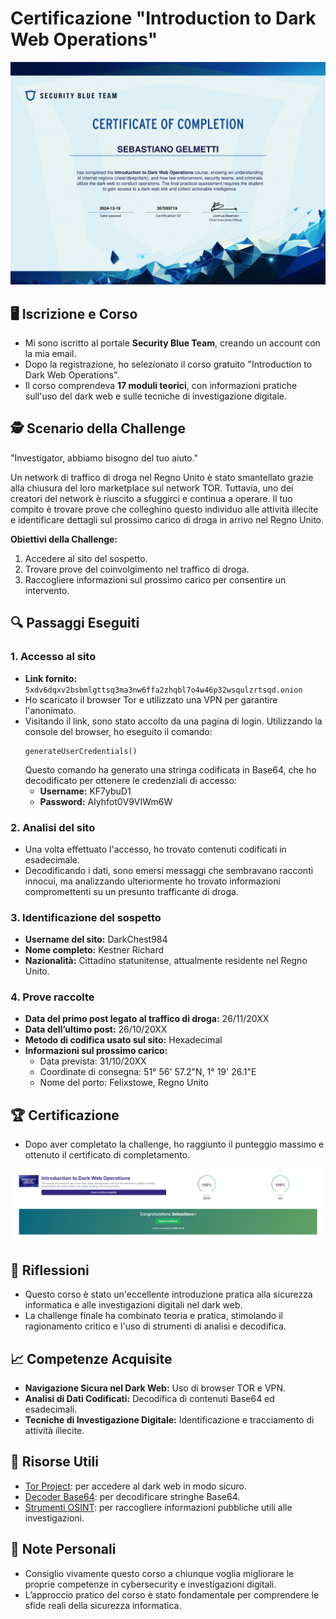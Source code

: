 
# Certificazione "Introduction to Dark Web Operations"

![Certificazione](./Certification.png)

## 🖥️ **Iscrizione e Corso**
- Mi sono iscritto al portale **Security Blue Team**, creando un account con la mia email.
- Dopo la registrazione, ho selezionato il corso gratuito "Introduction to Dark Web Operations".
- Il corso comprendeva **17 moduli teorici**, con informazioni pratiche sull'uso del dark web e sulle tecniche di investigazione digitale.

## 🕵️ **Scenario della Challenge**

"Investigator, abbiamo bisogno del tuo aiuto."

Un network di traffico di droga nel Regno Unito è stato smantellato grazie alla chiusura del loro marketplace sul network TOR. Tuttavia, uno dei creatori del network è riuscito a sfuggirci e continua a operare. Il tuo compito è trovare prove che colleghino questo individuo alle attività illecite e identificare dettagli sul prossimo carico di droga in arrivo nel Regno Unito.

**Obiettivi della Challenge:**
1. Accedere al sito del sospetto.
2. Trovare prove del coinvolgimento nel traffico di droga.
3. Raccogliere informazioni sul prossimo carico per consentire un intervento.

## 🔍 **Passaggi Eseguiti**

### 1. Accesso al sito

- **Link fornito:** `5xdv6dqxv2bsbmlgttsq3ma3nw6ffa2zhqbl7o4w46p32wsqulzrtsqd.onion`
- Ho scaricato il browser Tor e utilizzato una VPN per garantire l'anonimato.
- Visitando il link, sono stato accolto da una pagina di login. Utilizzando la console del browser, ho eseguito il comando:
  ```
  generateUserCredentials()
  ```
  Questo comando ha generato una stringa codificata in Base64, che ho decodificato per ottenere le credenziali di accesso:
  - **Username:** KF7ybuD1
  - **Password:** AIyhfot0V9VIWm6W

### 2. Analisi del sito
- Una volta effettuato l'accesso, ho trovato contenuti codificati in esadecimale.
- Decodificando i dati, sono emersi messaggi che sembravano racconti innocui, ma analizzando ulteriormente ho trovato informazioni compromettenti su un presunto trafficante di droga.

### 3. Identificazione del sospetto
- **Username del sito:** DarkChest984
- **Nome completo:** Kestner Richard
- **Nazionalità:** Cittadino statunitense, attualmente residente nel Regno Unito.

### 4. Prove raccolte
- **Data del primo post legato al traffico di droga:** 26/11/20XX
- **Data dell’ultimo post:** 26/10/20XX
- **Metodo di codifica usato sul sito:** Hexadecimal
- **Informazioni sul prossimo carico:**
  - Data prevista: 31/10/20XX
  - Coordinate di consegna: 51° 56' 57.2"N, 1° 19' 26.1"E
  - Nome del porto: Felixstowe, Regno Unito

## 🏆 **Certificazione**
- Dopo aver completato la challenge, ho raggiunto il punteggio massimo e ottenuto il certificato di completamento.

![End](./DarkWebOperations.png)

## 🤔 **Riflessioni**
- Questo corso è stato un'eccellente introduzione pratica alla sicurezza informatica e alle investigazioni digitali nel dark web.
- La challenge finale ha combinato teoria e pratica, stimolando il ragionamento critico e l'uso di strumenti di analisi e decodifica.

## 📈 **Competenze Acquisite**
- **Navigazione Sicura nel Dark Web:** Uso di browser TOR e VPN.
- **Analisi di Dati Codificati:** Decodifica di contenuti Base64 ed esadecimali.
- **Tecniche di Investigazione Digitale:** Identificazione e tracciamento di attività illecite.

## 📎 **Risorse Utili**
- [Tor Project](https://www.torproject.org/): per accedere al dark web in modo sicuro.
- [Decoder Base64](https://www.base64decode.net/): per decodificare stringhe Base64.
- [Strumenti OSINT](https://osintframework.com/): per raccogliere informazioni pubbliche utili alle investigazioni.

## 📝 **Note Personali**
- Consiglio vivamente questo corso a chiunque voglia migliorare le proprie competenze in cybersecurity e investigazioni digitali.
- L’approccio pratico del corso è stato fondamentale per comprendere le sfide reali della sicurezza informatica.
